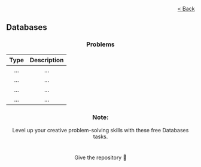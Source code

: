 <p align="right">
  <a href="./../home.md">< Back</a>
</p>

<h2>Databases</h2>

<h3 align="center">Problems</h3>

<div align="center">

| Type 	| Description	|
|:---:	|:---:	|
| ... 	| ...
| ... 	| ... 	|
| ... 	| ... 	|
| ... 	| ... 	|

</div>

<h3 align="center">Note:</h3>

<p align="center">Level up your creative problem-solving skills with these free Databases tasks.</p>

#

<p align="center">Give the repository 🌟<p>
